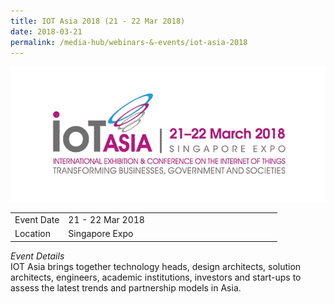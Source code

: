 ```yaml
---
title: IOT Asia 2018 (21 - 22 Mar 2018)
date: 2018-03-21
permalink: /media-hub/webinars-&-events/iot-asia-2018
---
```

![IoT Asia 2018](/images/media-hub/events/till-2020/iot-asia-2018.png)

<table style="width:100%">
  <tr>
    <td style="width:20%">Event Date</td>	
    <td style="width:80%">21 - 22 Mar 2018</td>	
  </tr>
	<tr>
	<td>Location</td>
	<td>Singapore Expo</td>	
  </tr>
</table>

*Event Details*<br>	
IOT Asia brings together technology heads, design architects, solution architects, engineers, academic institutions, investors and start-ups to assess the latest trends and partnership models in Asia.
